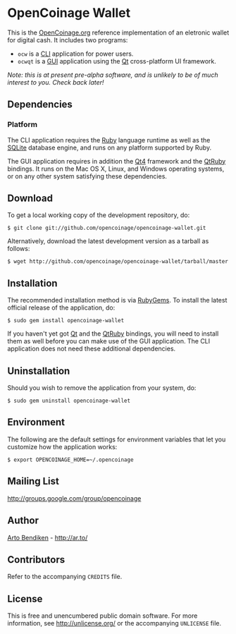 OpenCoinage Wallet
==================

This is the [OpenCoinage.org][OpenCoinage] reference implementation of an
eletronic wallet for digital cash. It includes two programs:

* `ocw` is a [CLI][] application for power users.
* `ocwqt` is a [GUI][] application using the [Qt][] cross-platform UI
  framework.

_Note: this is at present pre-alpha software, and is unlikely to be of much
interest to you. Check back later!_

Dependencies
------------

### Platform

The CLI application requires the [Ruby][] language runtime as well as the
[SQLite][] database engine, and runs on any platform supported by Ruby.

The GUI application requires in addition the [Qt4][Qt] framework and the
[QtRuby][] bindings. It runs on the Mac OS X, Linux, and Windows operating
systems, or on any other system satisfying these dependencies.

Download
--------

To get a local working copy of the development repository, do:

    $ git clone git://github.com/opencoinage/opencoinage-wallet.git

Alternatively, download the latest development version as a tarball as
follows:

    $ wget http://github.com/opencoinage/opencoinage-wallet/tarball/master

Installation
------------

The recommended installation method is via [RubyGems](http://rubygems.org/).
To install the latest official release of the application, do:

    $ sudo gem install opencoinage-wallet

If you haven't yet got [Qt][] and the [QtRuby][] bindings, you will need to
install them as well before you can make use of the GUI application. The CLI
application does not need these additional dependencies.

Uninstallation
--------------

Should you wish to remove the application from your system, do:

    $ sudo gem uninstall opencoinage-wallet

Environment
-----------

The following are the default settings for environment variables that let
you customize how the application works:

    $ export OPENCOINAGE_HOME=~/.opencoinage

Mailing List
------------

<http://groups.google.com/group/opencoinage>

Author
------

[Arto Bendiken](mailto:arto.bendiken@gmail.com) - <http://ar.to/>

Contributors
------------

Refer to the accompanying `CREDITS` file.

License
-------

This is free and unencumbered public domain software. For more information,
see <http://unlicense.org/> or the accompanying `UNLICENSE` file.

[OpenCoinage]: http://opencoinage.org/
[Ruby]:        http://ruby-lang.org/
[Qt]:          http://qt.nokia.com/
[QtRuby]:      http://en.wikipedia.org/wiki/QtRuby
[Qt bindings]: http://rubygems.org/gems/qtbindings
[SQLite]:      http://sqlite.org/
[CLI]:         http://en.wikipedia.org/wiki/Command-line_interface
[GUI]:         http://en.wikipedia.org/wiki/Graphical_user_interface
